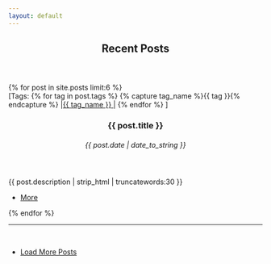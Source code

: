 ```yaml
---		 
layout: default		
---		
```

 <!-- Section   <span class="icon fa-rocket"></span> -->		
 <section>		
 	<header class="major">		
 		<h2>Recent Posts</h2>		
 	</header>		
 <div class="posts">		
 {% for post in site.posts limit:6 %}		
		<article>
		    <span>[Tags: 
			  {% for tag in post.tags %}
			    {% capture tag_name %}{{ tag }}{% endcapture %}
			   |<a  href="/tag/{{ tag_name }}"><nobr>{{ tag_name }}</nobr>&nbsp;</a>|
			  {% endfor %}
		   ]</span>
			<header>
				<h3>{{ post.title }}</h3>
				<h6><time datetime="{{ post.date | date_to_xmlschema }}" class="by-line">{{ post.date | date_to_string }}</time></h6>
			</header>
			<p>{{  post.description | strip_html | truncatewords:30 }}</p>
			 <ul class="actions">
				 <li><a href="{% if site.baseurl == "/" %}{{ post.url }}{% else %}{{ post.url | prepend: site.baseurl }}{% endif %}" class="button">More</a></li>
			 </ul>	
		 </article>
 {% endfor %}		
 </div>		
 	<hr>	<br>	
 	<ul class="actions vertical">		
 		<li>		
 	    <a href="/archive/index.html" class="button fit">Load More Posts</a> 		
 		</li>		
 	</ul>		
 </section>   			
